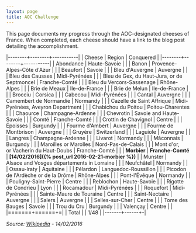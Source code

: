 ```yaml
---
layout: page
title: AOC Challenge
---
```


This page documents my progress through the AOC-designated cheeses of France.  When completed, each cheese should have a link to the blog post detailing the accomplishment.

|--------+--------+-----------|
| Cheese | Region | Conquered |
|--------+--------+-----------|
| Abondance | Haute-Savoie | |
| Banon | Provence-Alpes-Côte d'Azur | |
| Beaufort | Savoie | |
| Bleu d'Auvergne | Auvergne | |
| Bleu des Causses | Midi-Pyrénées | |
| Bleu de Gex, du Haut-Jura, or de Septmoncel | Franche-Comté | |
| Bleu du Vercors-Sassenage | Rhône-Alpes | |
| Brie de Meaux | Ile-de-France | |
| Brie de Melun | Ile-de-France | |
| Brocciu | Corsica | |
| Cabecou | Midi-Pyrénées | |
| Cantal | Auvergne | |
| Camembert de Normandie | Normandy | |
| Cazelle de Saint Affrique | Midi-Pyrénées, Aveyron Department | |
| Chabichou du Poitou | Poitou-Charentes | |
| Chaource | Champagne-Ardenne | |
| Chevrotin | Savoie and Haute-Savoie | |
| Comté | Franche-Comté | |
| Crottin de Chavignol | Centre | |
| Époisses | Burgundy | |
| Fourme d'Ambert | Auvergne | |
| Fourme de Montbrison | Auvergne | |
| Gruyère | Switzerland | |
| Laguiole | Auvergne | |
| Langres | Champagne-Ardenne | |
| Livarot | Normandy | |
| Mâconnais | Burgundy | |
| Maroilles or Marolles | Nord-Pas-de-Calais | |
| Mont d'or, or Vacherin du Haut-Doubs | Franche-Comté | |
| **Morbier** | **Franche-Comté** | **[14/02/2016]({% post_url 2016-02-21-morbier %})** |
| Munster | Alsace and Vosges départements in Lorraine | |
| Neufchâtel | Normandy | |
| Ossau-lraty | Aquitaine | |
| Pélardon | Languedoc-Roussillon | |
| Picodon de l'Ardèche or de la Drôme | Rhône-Alpes | |
| Pont-l'Évêque | Normandy | |
| Pouligny-Saint-Pierre | Centre | |
| Reblochon | Haute-Savoie | |
| Rigotte de Condrieu | Lyon | |
| Rocamadour | Midi-Pyrénées | |
| Roquefort | Midi-Pyrénées | |
| Sainte-Maure de Touraine | Centre | |
| Saint-Nectaire | Auvergne | |
| Salers | Auvergne | |
| Selles-sur-Cher | Centre | |
| Tome des Bauges | Savoie | |
| Trou du Cru | Burgundy | |
| Valençay | Centre | |
|=======+======+=|
| Total | | 1/48 |
|-------+------+-|

_Source: [Wikipedia][wiki_aoc_cheese] - 14/02/2016_


[wiki_aoc_cheese]: https://en.wikipedia.org/wiki/List_of_French_cheeses
